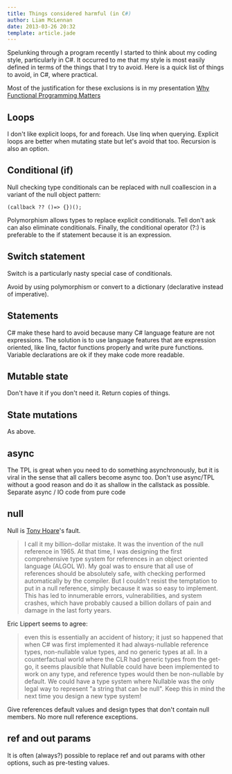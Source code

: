 ```yaml
---
title: Things considered harmful (in C#)
author: Liam McLennan
date: 2013-03-26 20:32
template: article.jade
---
```


Spelunking through a program recently I started to think about my coding style, particularly in C#. It occurred to me that my style is most easily defined in terms of the things that I try to avoid. Here is a quick list of things to avoid, in C#, where practical.

Most of the justification for these exclusions is in my presentation [Why Functional Programming Matters](https://dl.dropbox.com/u/8948049/fp/dddbrisbane2012-master/reveal.js/index.html)

Loops
----

I don't like explicit loops, for and foreach. Use linq when querying. Explicit loops are better when mutating state but let's avoid that too. Recursion is also an option. 

Conditional (if)
------------

Null checking type conditionals can be replaced with null coallescion in a variant of the null object pattern:

    (callback ?? ()=> {})();
    
Polymorphism allows types to replace explicit conditionals. Tell don't ask can also eliminate conditionals. Finally, the conditional operator (?:) is preferable to the if statement because it is an expression.

Switch statement 
---------------

Switch is a particularly nasty special case of conditionals.

Avoid by using polymorphism or convert to a dictionary (declarative instead of imperative). 

Statements 
------------------

C# make these hard to avoid because many C# language feature are not expressions. The solution is to use language features that are expression oriented, like linq, factor functions properly and write pure functions. Variable declarations are ok if they make code more readable.

Mutable state
------

Don't have it if you don't need it. Return copies of things.

State mutations
----------

As above.

async
----

The TPL is great when you need to do something asynchronously, but it is viral in the sense that all callers become async too. Don't use async/TPL without a good reason and do it as shallow in the callstack as possible. Separate async / IO code from pure code 

null
----

Null is [Tony Hoare](http://en.wikipedia.org/wiki/Tony_Hoare)'s fault. 

> I call it my billion-dollar mistake. It was the invention of the null reference in 1965. At that time, I was designing the first comprehensive type system for references in an object oriented language (ALGOL W). My goal was to ensure that all use of references should be absolutely safe, with checking performed automatically by the compiler. But I couldn't resist the temptation to put in a null reference, simply because it was so easy to implement. This has led to innumerable errors, vulnerabilities, and system crashes, which have probably caused a billion dollars of pain and damage in the last forty years.

Eric Lippert seems to agree:

> even this is essentially an accident of history; it just so happened that when C# was first implemented it had always-nullable reference types, non-nullable value types, and no generic types at all. In a counterfactual world where the CLR had generic types from the get-go, it seems plausible that Nullable<T> could have been implemented to work on any type, and reference types would then be non-nullable by default. We could have a type system where Nullable<string> was the only legal way to represent "a string that can be null". Keep this in mind the next time you design a new type system!

Give references default values and design types that don't contain null members. No more null reference exceptions.

ref and out params
------------------

It is often (always?) possible to replace ref and out params with other options, such as pre-testing values. 
